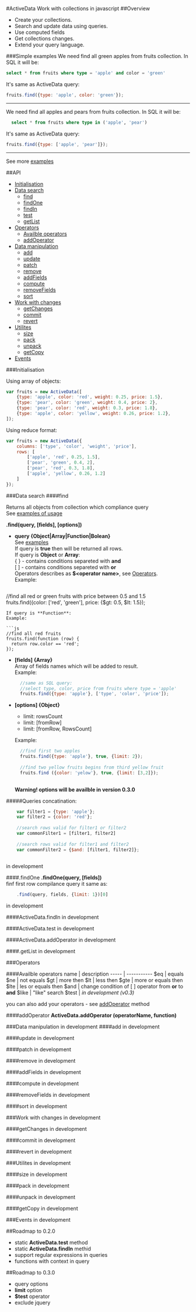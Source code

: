 #ActiveData
Work with collections in javascript
##Overview
- Create your collections.
- Search and update data using queries.
- Use computed fields
- Get collections changes.
- Extend your query language.

###Simple examples
  We need find all green apples from fruits collection. In SQL it will be:
  
```sql
select * from fruits where type = 'apple' and color = 'green'
```

It's same as ActiveData query:

```js
fruits.find({type: 'apple', color: 'green'});
```

 ---
  We need find all apples and pears from fruits collection. In SQL it will be:
  
```sql
  select * from fruits where type in ('apple', 'pear')
```
It's same as ActiveData query:

```js
fruits.find({type: ['apple', 'pear']});
```

 ---
See more [examples](http://holiber.github.io/activedata/examples/)

##API
- [Initialisation](#initialisation)
- [Data search](#dataSearch)
  - [find](#find)
  - [findOne](#findOne)
  - [findIn](#findIn)
  - [test](#test)
  - [getList](#getList)
- [Operators](#operators)
  - [Availble operators](#availOperators)
  - [addOperator](#addOperator)
- [Data manipulation](#dataManipulation)
  - [add](#add)
  - [update](#update)
  - [patch](#patch)
  - [remove](#remove)
  - [addFields](#addFields)
  - [compute](#compute)
  - [removeFields](#removeFields)
  - [sort](#sort)
- [Work with changes](#changes)
  - [getChanges](#getChanges)
  - [commit](#commit)
  - [revert](#revert)
- [Utilites](#utilites)
  - [size](#size)
  - [pack](#pack)
  - [unpack](#unpack)
  - [getCopy](#getCopy)
- [Events](#events)

<a name="initialisation"></a>
###Initialisation

Using array of objects:

```js
var fruits = new ActiveData([
	{type: 'apple', color: 'red', weight: 0.25, price: 1.5},
	{type: 'pear', color: 'green', weight: 0.4, price: 2},
	{type: 'pear', color: 'red', weight: 0.3, price: 1.8},
	{type: 'apple', color: 'yellow', weight: 0.26, price: 1.2},
]);
```

Using reduce format:

```js
var fruits = new ActiveData({
	columns: ['type', 'color', 'weight', 'price'],
	rows: [
		['apple', 'red', 0.25, 1.5],
		['pear', 'green', 0.4, 2],
		['pear', 'red', 0.3, 1.8],
		['apple', 'yellow', 0.26, 1.2]
	]
});
```


<a name="dataSearch"></a>
###Data search
<a name="find"></a>
####find

Returns all objects from collection which compliance query  
See [examples of usage](http://holiber.github.io/activedata/examples/)
 
**.find(query, [fields], [options])**

- **query {Object|Array|Function|Bolean}**  
 See [examples](http://holiber.github.io/activedata/examples/)  
 If query is **true** then will be returned all rows.  
 If query is **Object** or **Array**:  
 { } - contains conditions separeted with **and**  
 [ ] - contains conditions separeted with **or**  
 Operators describes as **$&lt;operator name&gt;**, see [Operators](#operators).  
  Example:
  
  ```js
//find all red or green fruits with price between 0.5 and 1.5  
fruits.find({color: ['red', 'green'], price: {$gt: 0.5, $lt: 1.5});
  ```
  If query is **Function**:  
  Example:
  
  ```js
  //find all red fruits
  fruits.find(function (row) {
  	return row.color == 'red';
  });
  ```
  
- **[fields] {Array}**  
 Array of fields names which will be added to result.  
 Example:
 
  ```js
  	//same as SQL query:
  	//select type, color, price from fruits where type = 'apple'
 	fruits.find({type: 'apple'}, ['type', 'color', 'price']);
  ```
 
- **[options] {Object}**  
  - limit: rowsCount
  - limit: [fromRow]
  - limit: [fromRow, RowsCount]  
  
  Example:
  
  ```js
  	//find first two apples
  	fruits.find({type: 'apple'}, true, {limit: 2});
  	
  	//find two yellow fruits begins from third yellow fruit
  	fruits.find ({color: 'yelow'}, true, {limit: [3,2]});
  	
  ```
  **Warning! options will be availble in version 0.3.0**

#####Queries concatination:
```js
	var filter1 = {type: 'apple'};
	var filter2 = {color: 'red'};
	
	//search rows valid for filter1 or filter2
	var commonFilter1 = [filter1, filter2]
	
	//search rows valid for filter1 and filter2
	var commonFilter2 = {$and: [filter1, filter2]};
	
```

in development


<a name="findOne"></a>
####.findOne
**.findOne(query, [fields])**  
finf first row compilance query
it same as:

```js
	.find(query, fields, {limit: 1})[0]
```
in development

<a name="findIn"></a>
####ActiveData.findIn
in development

<a name="test"></a>
####ActiveData.test
in development

<a name="addOperator"></a>
####ActiveData.addOperator
in development

<a name="getList"></a>
####.getList
in development

<a name="operators"></a>
###Operators

<a name="availOperators"></a>
####Availble operators
 name  | description
 ----- | -----------
 $eq   | equals
 $ne   | not equals
 $gt   | more then
 $lt   | less then
 $gte  | more or equals then
 $lte  | les or equals then
 $and  | change condition of [ ] operator from **or** to **and**
 $like | "like" search
 $test | *in development (v0.3)*  
 
 you can also add your operators - see [addOperator](#addOperator) method

<a name="addOperator"></a>
####addOperator
**ActiveData.addOperator (operatorName, function)**


<a name="dataManipulation"></a>
###Data manipulation
in development
	<a name="add"></a>
####add
in development

<a name="update"></a>
####update
in development

<a name="patch"></a>
####patch
in development

<a name="remove"></a>
####remove
in development

<a name="addFields"></a>
####addFields
in development

<a name="compute"></a>
####compute
in development

<a name="removeFields"></a>
####removeFields
in development

<a name="sort"></a>
####sort
in development

<a name="changes"></a>
###Work with changes
in development

<a name="getChanges"></a>
####getChanges
in development

<a name="commit"></a>
####commit
in development

<a name="revert"></a>
####revert
in development


<a name="utilites"></a>
###Utilites
in development

<a name="size"></a>
####size
in development

<a name="pack"></a>
####pack
in development

<a name="unpack"></a>
####unpack
in development

<a name="getCopy"></a>
####getCopy
in development


<a name="events"></a>
###Events
in development


##Roadmap to 0.2.0
 - static **ActiveData.test** method
 - static **ActiveData.findIn** methid
 - support regular expressions in queries
 - functions with context in query
 
  
##Roadmap to 0.3.0
 - query options
 - **limit** option
 - **$test** operator
 - exclude jquery
 
